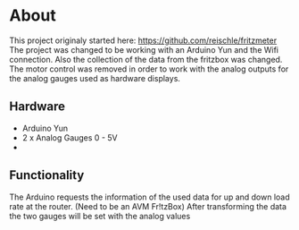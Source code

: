 # About
This project originaly started here: https://github.com/reischle/fritzmeter
The project was changed to be working with an Arduino Yun and the Wifi connection.
Also the collection of the data from the fritzbox was changed.
The motor control was removed in order to work with the analog outputs for the analog gauges used as hardware displays.

## Hardware
- Arduino Yun 
- 2 x Analog Gauges 0 - 5V
- 

## Functionality
The Arduino requests the information of the used data for up and down load rate at the router. (Need to be an AVM Fr!tzBox)
After transforming the data the two gauges will be set with the analog values 



